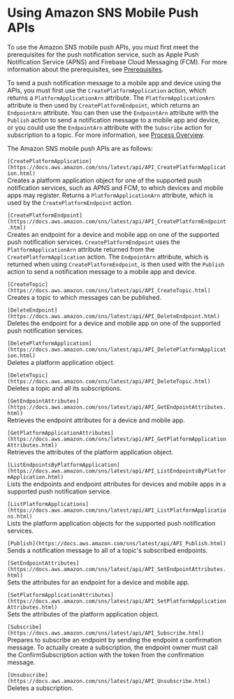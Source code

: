 # Using Amazon SNS Mobile Push APIs<a name="mobile-push-api"></a>

To use the Amazon SNS mobile push APIs, you must first meet the prerequisites for the push notification service, such as Apple Push Notification Service \(APNS\) and Firebase Cloud Messaging \(FCM\)\. For more information about the prerequisites, see [Prerequisites](sns-mobile-application-as-subscriber.md#SNSMobilePushPrereq)\. 

 To send a push notification message to a mobile app and device using the APIs, you must first use the `CreatePlatformApplication` action, which returns a `PlatformApplicationArn` attribute\. The `PlatformApplicationArn` attribute is then used by `CreatePlatformEndpoint`, which returns an `EndpointArn` attribute\. You can then use the `EndpointArn` attribute with the `Publish` action to send a notification message to a mobile app and device, or you could use the `EndpointArn` attribute with the `Subscribe` action for subscription to a topic\. For more information, see [Process Overview](sns-mobile-application-as-subscriber.md#mobile-push-pseudo)\.

The Amazon SNS mobile push APIs are as follows: 

`[CreatePlatformApplication](https://docs.aws.amazon.com/sns/latest/api/API_CreatePlatformApplication.html)`  
Creates a platform application object for one of the supported push notification services, such as APNS and FCM, to which devices and mobile apps may register\. Returns a `PlatformApplicationArn` attribute, which is used by the `CreatePlatformEndpoint` action\.

`[CreatePlatformEndpoint](https://docs.aws.amazon.com/sns/latest/api/API_CreatePlatformEndpoint.html)`  
Creates an endpoint for a device and mobile app on one of the supported push notification services\. `CreatePlatformEndpoint` uses the `PlatformApplicationArn` attribute returned from the `CreatePlatformApplication` action\. The `EndpointArn` attribute, which is returned when using `CreatePlatformEndpoint`, is then used with the `Publish` action to send a notification message to a mobile app and device\. 

`[CreateTopic](https://docs.aws.amazon.com/sns/latest/api/API_CreateTopic.html)`  
Creates a topic to which messages can be published\. 

`[DeleteEndpoint](https://docs.aws.amazon.com/sns/latest/api/API_DeleteEndpoint.html)`  
Deletes the endpoint for a device and mobile app on one of the supported push notification services\.

`[DeletePlatformApplication](https://docs.aws.amazon.com/sns/latest/api/API_DeletePlatformApplication.html)`  
Deletes a platform application object\.

`[DeleteTopic](https://docs.aws.amazon.com/sns/latest/api/API_DeleteTopic.html)`  
Deletes a topic and all its subscriptions\.

`[GetEndpointAttributes](https://docs.aws.amazon.com/sns/latest/api/API_GetEndpointAttributes.html)`  
Retrieves the endpoint attributes for a device and mobile app\.

`[GetPlatformApplicationAttributes](https://docs.aws.amazon.com/sns/latest/api/API_GetPlatformApplicationAttributes.html)`  
Retrieves the attributes of the platform application object\.

`[ListEndpointsByPlatformApplication](https://docs.aws.amazon.com/sns/latest/api/API_ListEndpointsByPlatformApplication.html)`  
Lists the endpoints and endpoint attributes for devices and mobile apps in a supported push notification service\.

`[ListPlatformApplications](https://docs.aws.amazon.com/sns/latest/api/API_ListPlatformApplications.html)`  
Lists the platform application objects for the supported push notification services\.

`[Publish](https://docs.aws.amazon.com/sns/latest/api/API_Publish.html)`  
Sends a notification message to all of a topic's subscribed endpoints\.

`[SetEndpointAttributes](https://docs.aws.amazon.com/sns/latest/api/API_SetEndpointAttributes.html)`  
Sets the attributes for an endpoint for a device and mobile app\.

`[SetPlatformApplicationAttributes](https://docs.aws.amazon.com/sns/latest/api/API_SetPlatformApplicationAttributes.html)`  
Sets the attributes of the platform application object\.

`[Subscribe](https://docs.aws.amazon.com/sns/latest/api/API_Subscribe.html)`  
Prepares to subscribe an endpoint by sending the endpoint a confirmation message\. To actually create a subscription, the endpoint owner must call the ConfirmSubscription action with the token from the confirmation message\. 

`[Unsubscribe](https://docs.aws.amazon.com/sns/latest/api/API_Unsubscribe.html)`  
Deletes a subscription\.